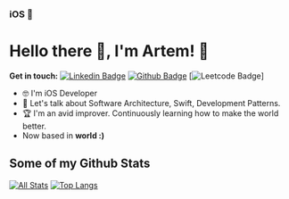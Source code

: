 ### iOS 📱

# Hello there 👋, I'm Artem! 🦦

**Get in touch:**
[![Linkedin Badge](https://img.shields.io/badge/-ArtemUstinov-0072b1?style=flat&logo=Linkedin&logoColor=white&link=https://www.linkedin.com/in/ArtemUstinov/)](https://www.linkedin.com/in/ArtemUstinov/) [![Github Badge](https://img.shields.io/badge/-ArtemUstinov-grey?style=flat&logo=github&logoColor=white&link=https://github.com/ArtemUstinov/)](https://www.github.com/ArtemUstinov/) [![Leetcode Badge](https://img.shields.io/badge/-ArtemUstinov-grey?style=flat&logo=leetcode&link=https://leetcode.com/Athleteg/)]

<!-- ![universe-frame](https://i.giphy.com/media/J39gurpvL7SHpnTTJB/giphy.webp "Universe Big Bang") -->

<!--
**pedes/pedes** is a ✨ _special_ ✨ repository because its `README.md` (this file) appears on your GitHub profile.

Here are some ideas to get you started:

- 🔭 I’m currently working on ...
- 🌱 I’m currently learning ...
- 👯 I’m looking to collaborate on ...
- 🤔 I’m looking for help with ...
- 💬 Ask me about ...
- 📫 How to reach me: ...
- 😄 Pronouns: ...
- ⚡ Fun fact: ...
-->

<!-- - 📫 Let's get social: <a href="https://www.linkedin.com/in/artem-ustinov-3094bb1b4/"> <img src="https://img.shields.io/badge/-LinkedIn-%233781da" alt="LinkedIn"/></a>   -->

- 🤓 I'm iOS Developer
- 💬 Let's talk about Software Architecture, Swift, Development Patterns.
- 🏆 I'm an avid improver. Continuously learning how to make the world better.
- Now based in **world :)** 

## Some of my Github Stats
[![All Stats](https://github-readme-stats-axpwmfcg3.vercel.app/api?username=ArtemUstinov&show_icons=true&include_all_commits=true&count_private=true&hide=contribs)](https://github.com/ArtemUstinov/github-readme-stats)
[![Top Langs](https://github-readme-stats-axpwmfcg3.vercel.app/api/top-langs/?username=ArtemUstinov&layout=compact)](https://github.com/ArtemUstinov/github-readme-stats)


<!--![Pedes's github stats](https://github-readme-stats.vercel.app/api?username=ArtemUstinov) -->





<!--
**ArtemUstinov/ArtemUstinov** is a ✨ _special_ ✨ repository because its `README.md` (this file) appears on your GitHub profile.

